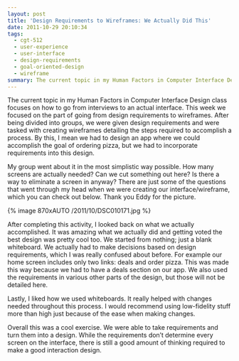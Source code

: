 ```yaml
---
layout: post
title: 'Design Requirements to Wireframes: We Actually Did This'
date: 2011-10-29 20:10:34
tags:
  - cgt-512
  - user-experience
  - user-interface
  - design-requirements
  - goal-oriented-design
  - wireframe
summary: The current topic in my Human Factors in Computer Interface Design class focuses on how to go from interviews to an actual interface. This week we focused on the part of going from design requirements to wireframes. After being divided into groups, we were given design requirements and were tasked with creating wireframes
---
```


The current topic in my Human Factors in Computer Interface Design class focuses on how to go from interviews to an actual interface. This week we focused on the part of going from design requirements to wireframes. After being divided into groups, we were given design requirements and were tasked with creating wireframes detailing the steps required to accomplish a process. By this, I mean we had to design an app where we could accomplish the goal of ordering pizza, but we had to incorporate requirements into this design.

My group went about it in the most simplistic way possible. How many screens are actually needed? Can we cut something out here? Is there a way to eliminate a screen in anyway? There are just some of the questions that went through my head when we were creating our interface/wireframe, which you can check out below. Thank you Eddy for the picture.

{% image 870xAUTO /2011/10/DSC010171.jpg %}

After completing this activity, I looked back on what we actually accomplished. It was amazing what we actually did and getting voted the best design was pretty cool too. We started from nothing; just a blank whiteboard. We actually had to make decisions based on design requirements, which I was really confused about before. For example our home screen includes only two links: deals and order pizza. This was made this way because we had to have a deals section on our app. We also used the requirements in various other parts of the design, but those will not be detailed here.

Lastly, I liked how we used whiteboards. It really helped with changes needed throughout this process. I would recommend using low-fidelity stuff more than high just because of the ease when making changes.

Overall this was a cool exercise. We were able to take requirements and turn them into a design. While the requirements don’t determine every screen on the interface, there is still a good amount of thinking required to make a good interaction design.